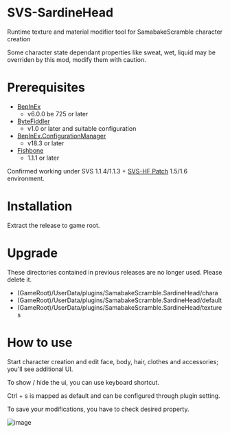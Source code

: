 # SVS-SardineHead

Runtime texture and material modifier tool for SamabakeScramble character creation

Some character state dependant properties like sweat, wet, liquid may be overriden by this mod, modify them with caution.

# Prerequisites

 * [BepInEx](https://github.com/BepInEx/BepInEx)
   * v6.0.0 be 725 or later
 * [ByteFiddler](https://github.com/BepInEx/BepInEx)
   * v1.0 or later and suitable configuration
 * [BepInEx.ConfigurationManager](https://github.com/BepInEx/BepInEx.ConfigurationManager)
   * v18.3 or later
 * [Fishbone](https://github.com/MaybeSamigroup/SVS-Fishbone)
   * 1.1.1 or later

Confirmed working under SVS 1.1.4/1.1.3 + [SVS-HF Patch](https://github.com/ManlyMarco/SVS-HF_Patch) 1.5/1.6 environment.

# Installation

Extract the release to game root.

# Upgrade

These directories contained in previous releases are no longer used.
Please delete it.

 * (GameRoot)/UserData/plugins/SamabakeScramble.SardineHead/chara
 * (GameRoot)/UserData/plugins/SamabakeScramble.SardineHead/default
 * (GameRoot)/UserData/plugins/SamabakeScramble.SardineHead/textures

# How to use

Start character creation and edit face, body, hair, clothes and accessories; you'll see additional UI.

To show / hide the ui, you can use keyboard shortcut.

Ctrl + s is mapped as default and can be configured through plugin setting.

To save your modifications, you have to check desired property.

![image](https://github.com/user-attachments/assets/dd293f84-5278-4c7b-b6a5-39756946f56d)

